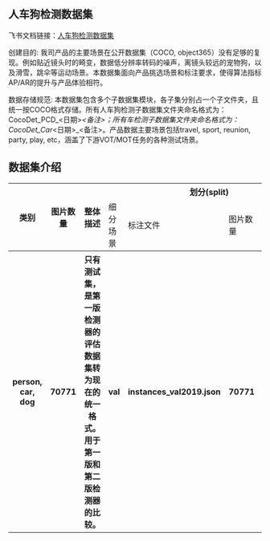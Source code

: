 
## 人车狗检测数据集
飞书文档链接：[人车狗检测数据集 ](https://arashivision.feishu.cn/wiki/wikcnt58KHrWlJ3Ig5HnCaCkSzc)  


创建目的: 我司产品的主要场景在公开数据集（COCO, object365）没有足够的复现。例如贴近镜头时的畸变，数据低分辨率转码的噪声，离镜头较远的宠物狗，以及滑雪，跳伞等运动场景。本数据集面向产品挑选场景和标注要求，使得算法指标AP/AR的提升与产品体验相符。

数据存储规范: 本数据集包含多个子数据集模块，各子集分别占一个子文件夹，且统一按COCO格式存储。所有人车狗检测子数据集文件夹命名格式为：CocoDet_PCD_<日期>_<备注>；所有车检测子数据集文件夹命名格式为：CocoDet_Car_<日期>_<备注>。产品数据主要场景包括travel, sport, reunion, party, play, etc，涵盖了下游VOT/MOT任务的各种测试场景。

## 数据集介绍

<table>
    <tr>
        <th rowspan="2"> 类别 </th> 
        <th rowspan="2"> 图片数量 </th> 
        <th rowspan="2"> 整体描述 </th> 
        <th colspan="5"> 划分(split) </th>  
    </tr>
    <tr> 
        <td> 细分场景 </td>
        <td> 标注文件 </td>
        <td> 图片数量 </td>
        <td> 检测框数量 </td>
        <td> 细分描述 </td>
    </tr>
    <tr> 
        <th> person, car, dog  </th>  
        <th> 70771 </th> 
        <th>  只有测试集，是第一版检测器的评估数据集转为现在的统一格式。用于第一版和第二版检测器的比较。  </th> 
        <th> val  </th> 
        <th> instances_val2019.json  </th>  
        <th> 70771 </th> 
        <th> 250544 </th> 
        <th> 测试样本  </th>   
    </tr>
</table>

